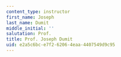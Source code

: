 ```yaml
---
content_type: instructor
first_name: Joseph
last_name: Dumit
middle_initial: ''
salutation: Prof.
title: Prof. Joseph Dumit
uid: e2a5c6bc-e7f2-6206-4eaa-4407549d9c95
---
```

